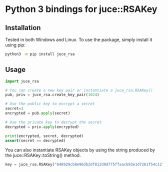 # Python 3 bindings for juce::RSAKey

## Installation
Tested in both Windows and Linux.
To use the package, simply install it using pip:

```sh
python3 -m pip install juce_rsa
```

## Usage
```python
import juce_rsa

# You can create a new key pair or instantiate a juce_rsa.RSAKey()
pub, priv = juce_rsa.create_key_pair(1024)

# Use the public key to encrypt a secret
secret=3
encrypted = pub.apply(secret)

# Use the private key to decrypt the secret
decrypted = priv.apply(encrypted)

print(encrypted, secret, decrypted)
assert(secret == decrypted)
```

You can also instantiate RSAKey objects by using the string produced by the juce::RSAKey::toString() method.

```python
key = juce_rsa.RSAKey("648929cb8e96db2df812d9d775ffaacb93e1d7261f54c12f3cbc824d774d91995d942c4b487b3dd895b5b33ff2fb2c8bc2b41c4e9e238e3519f417918c479c3d, 7dab743e723c91f97617904d537f957e78da4cefa729f17b0beba2e0d520f6011d8f0ddd3bb30d3c2486972fc46d8abd93826595711fd429b6f2efbde2762895")
```

